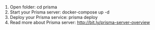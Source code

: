 1. Open folder: cd prisma
2. Start your Prisma server: docker-compose up -d
3. Deploy your Prisma service: prisma deploy
4. Read more about Prisma server:
   http://bit.ly/prisma-server-overview
